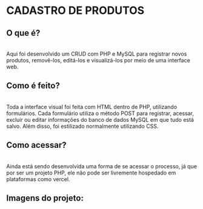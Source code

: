 <h1>CADASTRO DE PRODUTOS</h1>

<p><h2><strong>O que é?</strong></h2><br/>Aqui foi desenvolvido um CRUD com PHP e MySQL para registrar novos produtos, removê-los, editá-los e visualizá-los por meio de uma interface web.</p>

<p><h2><strong>Como é feito?</strong></h2><br/>Toda a interface visual foi feita com HTML dentro de PHP, utilizando formulários. Cada formulário utiliza o método POST para registrar, acessar, excluir ou editar informações do banco de dados MySQL em que tudo está salvo. Além disso, foi estilizado normalmente utilizando CSS.</p>

<p><h2><strong>Como acessar?</strong></h2><br/>Ainda está sendo desenvolvida uma forma de se acessar o processo, já que por ser um projeto PHP, ele não pode ser livremente hospedado em plataformas como vercel.</p>

<h2>Imagens do projeto:</h2>
